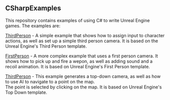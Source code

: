 ## CSharpExamples

This repository contains examples of using C# to write Unreal Engine games.
The examples are:

[ThirdPerson](https://github.com/CSharpForUnrealEngine5/CSharpExamples/tree/main/ThirdPerson) - 
A simple example that shows how to assign input to character actions, as well as set up a simple
third person camera.  It is based on the Unreal Engine's Third Person template.

[FirstPerson](https://github.com/CSharpForUnrealEngine5/CSharpExamples/tree/main/FirstPerson) -
A more complex example that uses a first person camera.  It shows how to pick up and fire a wepon,
as well as adding sound and a recoil animation.  It is based on Unreal Engine's First Person template.

[ThirdPerson](https://github.com/CSharpForUnrealEngine5/CSharpExamples/tree/main/TopDown) -
This example generates a top-down camera, as well as how to use AI to navigate to a point on the map.  
The point is selected by clicking on the map.  It is based on Unreal Engine's Top Down template.

